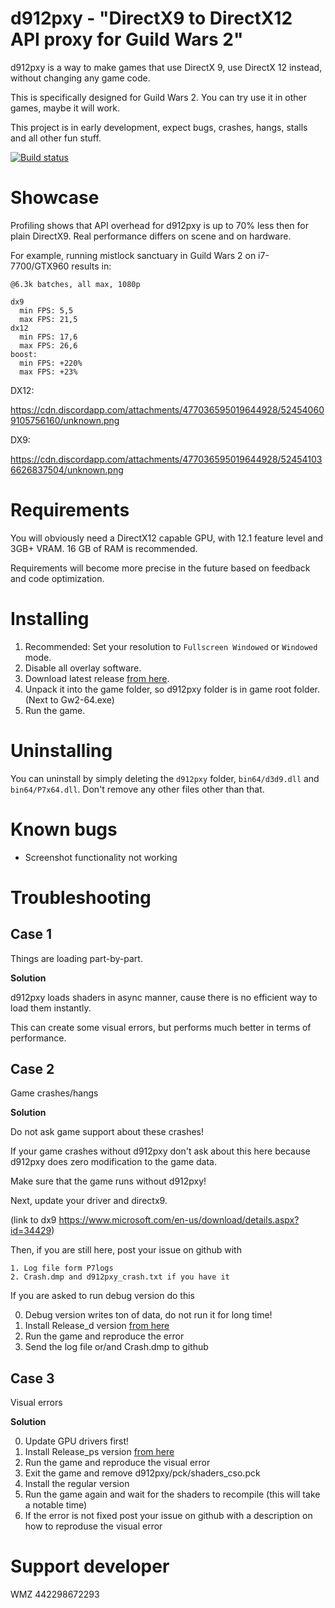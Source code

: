 # d912pxy - "DirectX9 to DirectX12 API proxy for Guild Wars 2"

d912pxy is a way to make games that use DirectX 9, use DirectX 12 instead, without changing any game code.

This is specifically designed for Guild Wars 2.
You can try use it in other games, maybe it will work.
 
This project is in early development, expect bugs, crashes, hangs, stalls and all other fun stuff.
 
[![Build status](https://ci.appveyor.com/api/projects/status/gs8drlb0goyp6h28?svg=true)](https://ci.appveyor.com/project/megai2/d912pxy)
 
# Showcase

Profiling shows that API overhead for d912pxy is up to 70% less then for plain DirectX9.
Real performance differs on scene and on hardware.

For example, running mistlock sanctuary in Guild Wars 2 on i7-7700/GTX960 results in:

```
@6.3k batches, all max, 1080p

dx9
  min FPS: 5,5
  max FPS: 21,5
dx12
  min FPS: 17,6
  max FPS: 26,6
boost:
  min FPS: +220%
  max FPS: +23%
```

DX12:

https://cdn.discordapp.com/attachments/477036595019644928/524540609105756160/unknown.png 


DX9:

https://cdn.discordapp.com/attachments/477036595019644928/524541036626837504/unknown.png

# Requirements

You will obviously need a DirectX12 capable GPU, with 12.1 feature level and 3GB+ VRAM.
16 GB of RAM is recommended.

Requirements will become more precise in the future based on feedback and code optimization.

# Installing

1. Recommended: Set your resolution to `Fullscreen Windowed` or `Windowed` mode.
2. Disable all overlay software.
3. Download latest release [from here](https://github.com/megai2/d912pxy/releases).
4. Unpack it into the game folder, so d912pxy folder is in game root folder. (Next to Gw2-64.exe)
5. Run the game.

# Uninstalling

You can uninstall by simply deleting the `d912pxy` folder, `bin64/d3d9.dll` and `bin64/P7x64.dll`.
Don't remove any other files other than that.

# Known bugs

- Screenshot functionality not working

# Troubleshooting

## Case 1
  Things are loading part-by-part.
    
**Solution**

  d912pxy loads shaders in async manner, cause there is no efficient way to load them instantly.
  
  This can create some visual errors, but performs much better in terms of performance.
  
  
## Case 2
  Game crashes/hangs
  
**Solution**

  Do not ask game support about these crashes!
  
  If your game crashes without d912pxy don't ask about this here because d912pxy does zero modification to the game data.
  
  Make sure that the game runs without d912pxy!
  
  Next, update your driver and directx9.
  
  (link to dx9 https://www.microsoft.com/en-us/download/details.aspx?id=34429)
  
  Then, if you are still here, post your issue on github with 
  
    1. Log file form P7logs
    2. Crash.dmp and d912pxy_crash.txt if you have it    
    
 If you are asked to run debug version do this
 
   0. Debug version writes ton of data, do not run it for long time!
   1. Install Release_d version [from here](https://github.com/megai2/d912pxy/releases)
   2. Run the game and reproduce the error
   3. Send the log file or/and Crash.dmp to github

## Case 3 

  Visual errors
 
**Solution**

  0. Update GPU drivers first!
  1. Install Release_ps version [from here](https://github.com/megai2/d912pxy/releases)
  2. Run the game and reproduce the visual error
  3. Exit the game and remove d912pxy/pck/shaders_cso.pck
  4. Install the regular version
  5. Run the game again and wait for the shaders to recompile (this will take a notable time)
  6. If the error is not fixed post your issue on github with a description on how to reproduse the visual error

# Support developer

WMZ 442298672293
